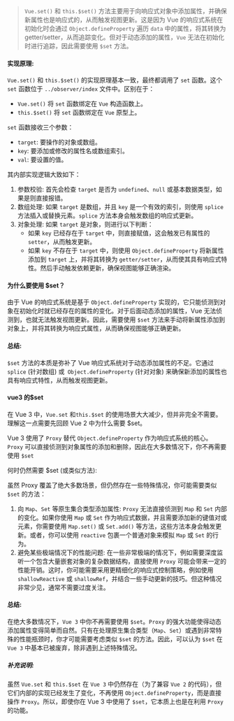 > `Vue.set()` 和 `this.$set()` 方法主要用于向响应式对象中添加属性，并确保新属性也是响应式的，从而触发视图更新。这是因为 Vue 的响应式系统在初始化时会通过 `Object.defineProperty` 遍历 `data` 中的属性，将其转换为 getter/setter，从而追踪变化。但对于动态添加的属性，`Vue` 无法在初始化时进行追踪，因此需要使用 `$set` 方法。

#### 实现原理:

`Vue.set()` 和 `this.$set()` 的实现原理基本一致，最终都调用了 `set` 函数。这个 `set` 函数位于 `../observer/index` 文件中。区别在于：

- `Vue.set()` 将 `set` 函数绑定在 `Vue` 构造函数上。
- `this.$set()` 将 `set` 函数绑定在 `Vue` 原型上。

`set` 函数接收三个参数：

- `target`: 要操作的对象或数组。
- `key`: 要添加或修改的属性名或数组索引。
- `val`: 要设置的值。

其内部实现逻辑大致如下：

1. 参数校验: 首先会检查 `target` 是否为 `undefined`、`null` 或基本数据类型，如果是则直接报错。
2. 数组处理: 如果 `target` 是数组，并且 `key` 是一个有效的索引，则使用 `splice` 方法插入或替换元素。`splice` 方法本身会触发数组的响应式更新。
3. 对象处理: 如果 `target` 是对象，则进行以下判断：
   - 如果 `key` 已经存在于 `target` 中，则直接赋值，这会触发已有属性的 `setter`，从而触发更新。
   - 如果 `key` 不存在于 `target` 中，则使用 `Object.defineProperty` 将新属性添加到 `target` 上，并将其转换为 `getter/setter`，从而使其具有响应式特性。然后手动触发依赖更新，确保视图能够正确渲染。

#### 为什么要使用 $set？

由于 Vue 的响应式系统是基于 `Object.defineProperty` 实现的，它只能侦测到对象在初始化时就已经存在的属性的变化。对于后面动态添加的属性，Vue 无法侦测到，也就无法触发视图更新。因此，需要使用 `$set` 方法来手动将新属性添加到对象上，并将其转换为响应式属性，从而确保视图能够正确更新。

#### 总结:

`$set` 方法的本质是弥补了 Vue 响应式系统对于动态添加属性的不足。它通过 `splice` (针对数组) 或` Object.defineProperty` (针对对象) 来确保新添加的属性也具有响应式特性，从而触发视图更新。

#### vue3 的$set

在 Vue 3 中，`Vue.set` 和`this.$set` 的使用场景大大减少，但并非完全不需要。理解这一点需要先回顾 Vue 2 中为什么需要 $set。

Vue 3 使用了 `Proxy` 替代 `Object.defineProperty` 作为响应式系统的核心。`Proxy` 可以直接侦测到对象属性的添加和删除，因此在大多数情况下，你不再需要使用 `$set`

何时仍然需要 $set (或类似方法):

虽然 Proxy 覆盖了绝大多数场景，但仍然存在一些特殊情况，你可能需要类似 `$set` 的方法：

1. 向 `Map`、`Set` 等原生集合类型添加属性: `Proxy` 无法直接侦测到 `Map` 和 `Set` 内部的变化。如果你使用 `Map` 或 `Set` 作为响应式数据，并且需要添加新的键值对或元素，你需要使用 `Map.set()` 或 `Set.add()` 等方法，这些方法本身会触发更新。或者，你可以使用 `reactive` 包裹一个普通对象来模拟 `Map` 或 `Set` 的行为。
2. 避免某些极端情况下的性能问题: 在一些非常极端的情况下，例如需要深度监听一个包含大量嵌套对象的复杂数据结构，直接使用 `Proxy` 可能会带来一定的性能开销。这时，你可能需要采用更精细化的响应式控制策略，例如使用 `shallowReactive` 或 `shallowRef`，并结合一些手动更新的技巧。但这种情况非常少见，通常不需要过度关注。

#### 总结:

在绝大多数情况下，`Vue 3` 中你不再需要使用 `$set`。`Proxy` 的强大功能使得动态添加属性变得简单而自然。只有在处理原生集合类型（`Map`、`Set`）或遇到非常特殊的性能瓶颈时，你才可能需要考虑类似 `$set` 的方法。因此，可以认为 `$set` 在 `Vue 3` 中基本已被废弃，除非遇到上述特殊情况。

##### 补充说明:

虽然 `Vue.set` 和 `this.$set` 在 `Vue 3` 中仍然存在（为了兼容 `Vue 2` 的代码），但它们内部的实现已经发生了变化，不再使用 `Object.defineProperty`，而是直接操作 `Proxy`。所以，即使你在 Vue 3 中使用了 `$set`，它本质上也是在利用 `Proxy` 的功能。
